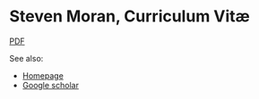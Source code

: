 # Steven Moran, Curriculum Vitæ

[PDF](StevenMoranCV.pdf)

See also: 

  * [Homepage](https://www.unine.ch/evolang/home/team/steven-moran.html)
  * [Google scholar](https://scholar.google.com/citations?user=PpTOh08AAAAJ&hl=en)
  
